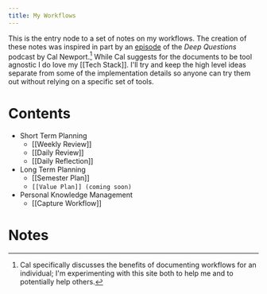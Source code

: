 ```yaml
---
title: My Workflows
---
```


This is the entry node to a set of notes on my workflows. The creation of these notes was inspired in part by an [episode](https://podcasts.apple.com/us/podcast/ep-81-how-do-i-avoid-burnout/id1515786216?i=1000514013146) of the *Deep Questions* podcast by Cal Newport.[^1] While Cal suggests for the documents to be tool agnostic I do love my [[Tech Stack]]. I'll try and keep the high level ideas separate from some of the implementation details so anyone can try them out without relying on a specific set of tools.

# Contents
- Short Term Planning
	- [[Weekly Review]]	
	- [[Daily Review]]
	- [[Daily Reflection]]
- Long Term Planning
	- [[Semester Plan]]
	- `[[Value Plan]] (coming soon) `
- Personal Knowledge Management
	- [[Capture Workflow]]

# Notes
[^1]: Cal specifically discusses the benefits of documenting workflows for an individual; I'm experimenting with this site both to help me and to potentially help others. 